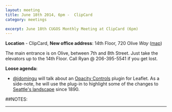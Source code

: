 ```yaml
---
layout: meeting
title: June 18th 2014, 6pm -  ClipCard
category: meetings

excerpt: June 18th CUGOS Monthly Meeting at ClipCard (6pm)
---
```


**Location** -  ClipCard, **New office address**: 14th Floor, 720 Olive *Way*  ([map](http://www.openstreetmap.org/?mlat=47.6141&mlon=-122.3349#map=16/47.6141/-122.3349)) 

The main entrance is on Olive, between 7th and 8th Street. Just take the elevators up to the 14th Floor. Call Ryan 
@ 206-395-5541 if you get lost.

__Loose agenda:__

- [@jdomingu](https://github.com/jdomingu) will talk about an [Opacity Controls](https://github.com/lizardtechblog/Leaflet.OpacityControls) plugin for Leaflet. As a side-note, he will use the plug-in to highlight some of the changes to [Seattle's landscape](http://lizardtechblog.github.io/Leaflet.OpacityControls/) since 1890.


##NOTES:

---
